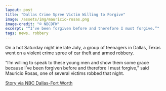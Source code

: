```yaml
---
layout: post
title: "Dallas Crime Spree Victim Willing to Forgive"
image: /assets/img/mauricio-rosas.png
image-credit: "© NBCDFW"
excerpt: "“I’ve been forgiven before and therefore I must forgive.”"
tags: news, robbery
---
```

<p>On a hot Saturday night ine late July, a group of teenagers in Dallas, Texas went on a violent crime spree of car theft and armed robbery.</p>

<p>“I’m willing to speak to these young men and show them some grace because I’ve been forgiven before and therefore I must forgive,” said Mauricio Rosas, one of several victims robbed that night.</p>

<p class="story-link"><a href="https://www.nbcdfw.com/news/local/Dallas-Armed-Robbery-Victim-Willing-to-Forgive-After-Teen-Crime-Spree-488932941.html" target="_blank"> Story via NBC Dallas-Fort Worth </a> </p>
